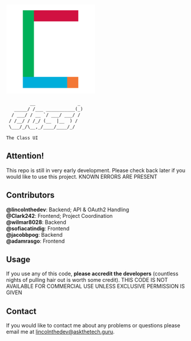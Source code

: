 ![classi Logo](/classi-240.png)
```
         __                _ 
   _____/ /___ ___________(_)
  / ___/ / __ `/ ___/ ___/ / 
 / /__/ / /_/ (__  |__  ) /  
 \___/_/\__,_/____/____/_/   

```
```
The Class UI
```

## Attention!
This repo is still in very early development. Please check back later if you would like to use this project. KNOWN ERRORS ARE PRESENT

## Contributors
**@lincolnthedev**: Backend; API & OAuth2 Handling<br>
**@Clark242**: Frontend; Project Coordination<br>
**@wilmar8028**: Backend<br>
**@sofiacatindig**: Frontend<br>
**@jacobbpog**: Backend<br>
**@adamrasgo**: Frontend

## Usage
If you use any of this code, **please accredit the developers** (countless nights of pulling hair out is worth some credit). THIS CODE IS NOT AVAILABLE FOR COMMERCIAL USE UNLESS EXCLUSIVE PERMISSION IS GIVEN

## Contact
If you would like to contact me about any problems or questions please email me at [lincolnthedev@askthetech.guru](mailto:lincolnthedev@askthetech.guru).
